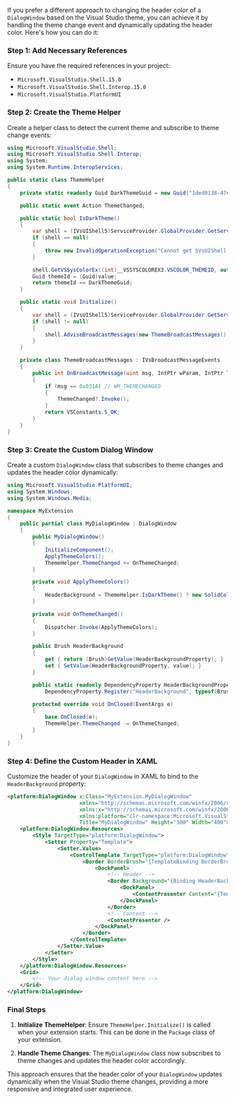 If you prefer a different approach to changing the header color of a `DialogWindow` based on the Visual Studio theme, you can achieve it by handling the theme change event and dynamically updating the header color. Here's how you can do it:

### Step 1: Add Necessary References
Ensure you have the required references in your project:

- `Microsoft.VisualStudio.Shell.15.0`
- `Microsoft.VisualStudio.Shell.Interop.15.0`
- `Microsoft.VisualStudio.PlatformUI`

### Step 2: Create the Theme Helper

Create a helper class to detect the current theme and subscribe to theme change events:

```csharp
using Microsoft.VisualStudio.Shell;
using Microsoft.VisualStudio.Shell.Interop;
using System;
using System.Runtime.InteropServices;

public static class ThemeHelper
{
    private static readonly Guid DarkThemeGuid = new Guid("1ded0138-47ce-435e-84ef-9ec1f439b749");

    public static event Action ThemeChanged;

    public static bool IsDarkTheme()
    {
        var shell = (IVsUIShell5)ServiceProvider.GlobalProvider.GetService(typeof(SVsUIShell));
        if (shell == null)
        {
            throw new InvalidOperationException("Cannot get SVsUIShell service.");
        }

        shell.GetVSSysColorEx((int)__VSSYSCOLOREX3.VSCOLOR_THEMEID, out object value);
        Guid themeId = (Guid)value;
        return themeId == DarkThemeGuid;
    }

    public static void Initialize()
    {
        var shell = (IVsUIShell5)ServiceProvider.GlobalProvider.GetService(typeof(SVsUIShell));
        if (shell != null)
        {
            shell.AdviseBroadcastMessages(new ThemeBroadcastMessages(), out _);
        }
    }

    private class ThemeBroadcastMessages : IVsBroadcastMessageEvents
    {
        public int OnBroadcastMessage(uint msg, IntPtr wParam, IntPtr lParam)
        {
            if (msg == 0x031A) // WM_THEMECHANGED
            {
                ThemeChanged?.Invoke();
            }
            return VSConstants.S_OK;
        }
    }
}
```

### Step 3: Create the Custom Dialog Window

Create a custom `DialogWindow` class that subscribes to theme changes and updates the header color dynamically:

```csharp
using Microsoft.VisualStudio.PlatformUI;
using System.Windows;
using System.Windows.Media;

namespace MyExtension
{
    public partial class MyDialogWindow : DialogWindow
    {
        public MyDialogWindow()
        {
            InitializeComponent();
            ApplyThemeColors();
            ThemeHelper.ThemeChanged += OnThemeChanged;
        }

        private void ApplyThemeColors()
        {
            HeaderBackground = ThemeHelper.IsDarkTheme() ? new SolidColorBrush(Colors.Black) : new SolidColorBrush(Colors.White);
        }

        private void OnThemeChanged()
        {
            Dispatcher.Invoke(ApplyThemeColors);
        }

        public Brush HeaderBackground
        {
            get { return (Brush)GetValue(HeaderBackgroundProperty); }
            set { SetValue(HeaderBackgroundProperty, value); }
        }

        public static readonly DependencyProperty HeaderBackgroundProperty =
            DependencyProperty.Register("HeaderBackground", typeof(Brush), typeof(MyDialogWindow), new PropertyMetadata(Brushes.White));

        protected override void OnClosed(EventArgs e)
        {
            base.OnClosed(e);
            ThemeHelper.ThemeChanged -= OnThemeChanged;
        }
    }
}
```

### Step 4: Define the Custom Header in XAML

Customize the header of your `DialogWindow` in XAML to bind to the `HeaderBackground` property:

```xml
<platform:DialogWindow x:Class="MyExtension.MyDialogWindow"
                       xmlns="http://schemas.microsoft.com/winfx/2006/xaml/presentation"
                       xmlns:x="http://schemas.microsoft.com/winfx/2006/xaml"
                       xmlns:platform="clr-namespace:Microsoft.VisualStudio.PlatformUI;assembly=Microsoft.VisualStudio.Shell.UI.Internal"
                       Title="MyDialogWindow" Height="300" Width="400">
    <platform:DialogWindow.Resources>
        <Style TargetType="platform:DialogWindow">
            <Setter Property="Template">
                <Setter.Value>
                    <ControlTemplate TargetType="platform:DialogWindow">
                        <Border BorderBrush="{TemplateBinding BorderBrush}" BorderThickness="{TemplateBinding BorderThickness}">
                            <DockPanel>
                                <!-- Header -->
                                <Border Background="{Binding HeaderBackground, RelativeSource={RelativeSource TemplatedParent}}">
                                    <DockPanel>
                                        <ContentPresenter Content="{TemplateBinding Title}" HorizontalAlignment="Center" VerticalAlignment="Center" />
                                    </DockPanel>
                                </Border>
                                <!-- Content -->
                                <ContentPresenter />
                            </DockPanel>
                        </Border>
                    </ControlTemplate>
                </Setter.Value>
            </Setter>
        </Style>
    </platform:DialogWindow.Resources>
    <Grid>
        <!-- Your dialog window content here -->
    </Grid>
</platform:DialogWindow>
```

### Final Steps

1. **Initialize ThemeHelper**: Ensure `ThemeHelper.Initialize()` is called when your extension starts. This can be done in the `Package` class of your extension.
   
2. **Handle Theme Changes**: The `MyDialogWindow` class now subscribes to theme changes and updates the header color accordingly.

This approach ensures that the header color of your `DialogWindow` updates dynamically when the Visual Studio theme changes, providing a more responsive and integrated user experience.